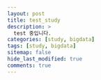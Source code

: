 ```yaml
---
layout: post
title: test_study
description: >
  test 중입니다.
categories: [study, bigdata]
tags: [study, bigdata]
sitemap: false
hide_last_modified: true
comments: true
---
```

